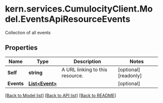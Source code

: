 # kern.services.CumulocityClient.Model.EventsApiResourceEvents
Collection of all events

## Properties

Name | Type | Description | Notes
------------ | ------------- | ------------- | -------------
**Self** | **string** | A URL linking to this resource. | [optional] [readonly] 
**Events** | [**List&lt;Event&gt;**](Event.md) |  | [optional] 

[[Back to Model list]](../README.md#documentation-for-models) [[Back to API list]](../README.md#documentation-for-api-endpoints) [[Back to README]](../README.md)

